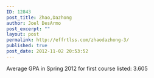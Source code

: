 ```yaml
---
ID: 12843
post_title: Zhao,Dazhong
author: Joel DesArmo
post_excerpt: ""
layout: post
permalink: http://effrtlss.com/zhaodazhong-3/
published: true
post_date: 2012-11-02 20:53:52
---
```

<p>Average GPA in Spring 2012 for first course listed: 3.605</p>